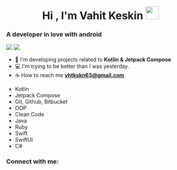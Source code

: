 <h1 align="center">Hi , I'm Vahit Keskin <img src="https://media.giphy.com/media/hvRJCLFzcasrR4ia7z/giphy.gif" width="35"></h1>

<h3>A developer in love with android</h3>

<img src="https://github-readme-stats.vercel.app/api?username=vahitkeskin&show_icons=true&theme=radical">

<img src="https://github-readme-stats.vercel.app/api/top-langs/?username=vahitkeskin&layout=compact&show_icons=true&theme=radical">

- 🌱 I'm developing projects related to **Kotlin & Jetpack Compose**
- 💻 I'm trying to be better than I was yesterday.
- ☕ How to reach me **vhtkskn63@gmail.com**

* Kotlin
* Jetpack Compose
* Git, Github, Bitbucket
* OOP
* Clean Code
* Java
* Ruby
* Swift
* SwiftUI
* C#

<h3 align="left">Connect with me:</h3>
<p align="left">
<a href="https://www.linkedin.com/in/vahit-keskin/"/></a>
</p>
